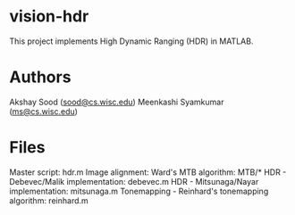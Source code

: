 # vision-hdr
This project implements High Dynamic Ranging (HDR) in MATLAB.

# Authors
Akshay Sood (sood@cs.wisc.edu)
Meenkashi Syamkumar (ms@cs.wisc.edu)

# Files
Master script: hdr.m
Image alignment: Ward's MTB algorithm: MTB/*
HDR - Debevec/Malik implementation: debevec.m
HDR - Mitsunaga/Nayar implementation: mitsunaga.m
Tonemapping - Reinhard's tonemapping algorithm: reinhard.m
